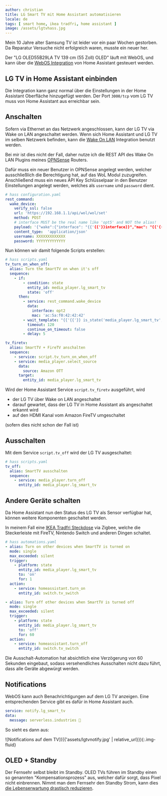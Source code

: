 ```yaml
---
author: christian
title: LG Smart TV mit Home Assistant automatisieren
locale: de
tags: [ smart home, ikea tradfri, home assistant ]
image: /assets/lgtvhass.jpg
---
```


Mein 10 Jahre alter Samsung TV ist leider vor ein paar Wochen gestorben. Da Reparatur Versuche 
nicht erfolgreich waren, musste ein neuer her.

Der "LG OLED55B29LA TV 139 cm (55 Zoll) OLED" läuft mit WebOS, und kann über
die [WebOS Integration][hasswebos] von Home Assistant gesteuert werden.

[hasswebos]: https://www.home-assistant.io/integrations/webostv/
[hasswol]: https://www.home-assistant.io/integrations/wake_on_lan/
[opndocs]: https://docs.opnsense.org/intro.html
[ikeaplug]: https://www.ikea.com/de/de/p/tradfri-steckdose-funkgesteuert-smart-00377314/

## LG TV in Home Assistant einbinden

Die Integration kann ganz normal über die Einstellungen in der Home Assistant Oberfläche
hinzugefügt werden. Der Port `3000/tcp` vom LG TV muss von Home Assistant aus erreichbar
sein.

## Anschalten

Sofern via Ethernet an das Netzwerk angeschlossen, kann der LG TV via Wake on LAN angeschaltet
werden. Wenn sich Home Assistant und LG TV im selben Netzwerk befinden, kann die 
[Wake On LAN][hasswol] Integration benutzt werden.

Bei mir ist dies nicht der Fall, daher nutze ich die REST API des Wake On LAN Plugins
meines [OPNSense][opndocs] Routers.

Dafür muss ein neuer Benutzer in OPNSense angelegt werden, welcher ausschließlich die Berechtigung
hat, auf das WoL Modul zuzugreifen. Anschließend muss ein neues API Key Schlüsselpaar in den Benutzer
Einstellungen angelegt werden, welches als `username` und `password` dient.

```yml
# hass configuration.yaml
rest_command:
  wake_device:
    verify_ssl: false
    url: 'https://192.168.1.1/api/wol/wol/set'
    method: POST
    # interface MUST be the real name like 'opt5' and NOT the alias!
    payload: '{"wake":{"interface": "{{'{{'}}interface}}","mac": "{{'{{'}}mac}}"}}'
    content_type:  'application/json'
    username: XXXXXXXXXXXXX
    password: YYYYYYYYYYYYY
```

Nun können wir damit folgende Scripts erstellen:

```yml
# hass scripts.yaml
tv_turn_on_when_off:
  alias: Turn the SmartTV on when it's off
  sequence:
    - if:
        - condition: state
          entity_id: media_player.lg_smart_tv
          state: 'off'
      then:
        - service: rest_command.wake_device
          data:
            interface: opt2
            mac: 'ac:5a:f0:42:42:42'
        - wait_template: "{{'{{'}} is_state('media_player.lg_smart_tv', 'on') }}"
          timeout: 120
          continue_on_timeout: false
        - delay: 5

tv_firetv:
  alias: SmartTV + FireTV anschalten
  sequence:
    - service: script.tv_turn_on_when_off
    - service: media_player.select_source
      data:
        source: Amazon OTT
      target:
        entity_id: media_player.lg_smart_tv
```

Wird der Home Assistant Service `script.tv_firetv` ausgeführt, wird

- der LG TV über Wake on LAN angeschaltet
- darauf gewartet, dass der LG TV in Home Assistant als angeschaltet erkannt wird
- auf den HDMI Kanal vom Amazon FireTV umgeschaltet

(sofern dies nicht schon der Fall ist)

## Ausschalten

Mit dem Service `script.tv_off` wird der LG TV ausgeschaltet:

```yml
# hass scripts.yaml
tv_off:
  alias: SmartTV ausschalten
  sequence:
    - service: media_player.turn_off
      entity_id: media_player.lg_smart_tv
```

## Andere Geräte schalten

Da Home Assistant nun den Status des LG TV als Sensor verfügbar hat, können weitere
Komponenten geschaltet werden. 

In meinem Fall eine [IKEA Tradfri Steckdose][ikeaplug] via Zigbee, welche die 
Steckerleiste mit FireTV, Nintendo Switch und anderen Dingen schaltet.

```yml
# hass automations.yaml
- alias: Turn on other devices when SmartTV is turned on
  mode: single
  max_exceeded: silent
  trigger:
    - platform: state
      entity_id: media_player.lg_smart_tv
      to: 'on'
      for: 1
  action:
    - service: homeassistant.turn_on
      entity_id: switch.tv_switch

- alias: Turn off other devices when SmartTV is turned off
  mode: single
  max_exceeded: silent
  trigger:
    - platform: state
      entity_id: media_player.lg_smart_tv
      to: 'off'
      for: 60
  action:
    - service: homeassistant.turn_off
      entity_id: switch.tv_switch
```

Die Ausschalt-Automation hat absichtlich eine Verzögerung von 60 Sekunden eingebaut, sodass
versehendliches Ausschalten nicht dazu führt, dass alle Geräte abgewürgt werden.

## Notifications

WebOS kann auch Benachrichtigungen auf dem LG TV anzeigen. Eine entsprechenden
Service gibt es dafür in Home Assistant auch.

```yml
service: notify.lg_smart_tv
data:
  message: serverless.industries 🚀
```

So sieht es dann aus:

![Notifications auf dem TV]({{'assets/lgtvnotify.jpg' | relative_url}}){:.img-fluid}

## OLED + Standby

Der Fernsehr selbst bleibt im Standby. OLED TVs führen im Standby einen so genannten "Kompensationsprozess"
aus, welcher dafür sorgt, dass Pixel nicht einbrennen. Nimmt man dem Fernsehr den Standby Strom,
kann dies [die Lebenserwartung drastisch reduzieren](https://winfuture.de/news,122453.html).
